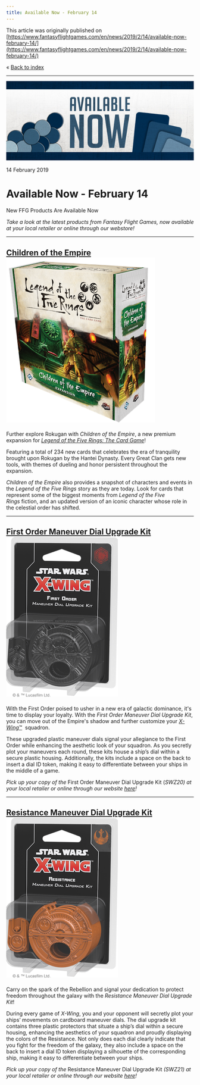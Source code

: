 ```yaml
---
title: Available Now - February 14
---
```


This article was originally published on [https://www.fantasyflightgames.com/en/news/2019/2/14/available-now-february-14/](https://www.fantasyflightgames.com/en/news/2019/2/14/available-now-february-14/)

&laquo; [Back to index](../index.md)

---

![](available-now_prev.jpg)

14 February 2019

Available Now - February 14
===========================

New FFG Products Are Available Now

_Take a look at the latest products from Fantasy Flight Games, now available at your local retailer or online through our webstore!_ 

* * *

[Children of the Empire](https://www.fantasyflightgames.com/en/products/legend-of-the-five-rings-the-card-game/products/children-empire/) ![](l5c16_box_right.png)
--------------------------------------------------------------------------------------------------------------------------------------------------------------------------------------------------------------------------------------------------------------------

Further explore Rokugan with _Children of the Empire_, a new premium expansion for _[Legend of the Five Rings: The Card Game](https://www.fantasyflightgames.com/en/products/legend-of-the-five-rings-the-card-game/)_!

Featuring a total of 234 new cards that celebrates the era of tranquility brought upon Rokugan by the Hantei Dynasty. Every Great Clan gets new tools, with themes of dueling and honor persistent throughout the expansion.

_Children of the Empire_ also provides a snapshot of characters and events in the _Legend of the Five Rings_ story as they are today. Look for cards that represent some of the biggest moments from _Legend of the Five Rings_ fiction, and an updated version of an iconic character whose role in the celestial order has shifted.

* * *

[First Order Maneuver Dial Upgrade Kit](https://www.fantasyflightgames.com/en/products/x-wing-second-edition/products/first-order-maneuver-dial-upgrade-kit/) ![](swz20_box_right.png)
----------------------------------------------------------------------------------------------------------------------------------------------------------------------------------------------------------------------------------------------------------------------------------------

With the First Order poised to usher in a new era of galactic dominance, it's time to display your loyalty. With the _First Order Maneuver Dial Upgrade Kit_, you can move out of the Empire's shadow and further customize your [_X-Wing_™](https://www.fantasyflightgames.com/en/products/x-wing-second-edition/)  squadron.

These upgraded plastic maneuver dials signal your allegiance to the First Order while enhancing the aesthetic look of your squadron. As you secretly plot your maneuvers each round, these kits house a ship’s dial within a secure plastic housing. Additionally, the kits include a space on the back to insert a dial ID token, making it easy to differentiate between your ships in the middle of a game. 

_Pick up your copy of the_ First Order Maneuver Dial Upgrade Kit (_SWZ20) at your local retailer or online through our website [here](https://shop.fantasyflightgames.com/preorders/create/SWZ20/)!_

* * *

[Resistance Maneuver Dial Upgrade Kit](https://www.fantasyflightgames.com/en/products/x-wing-second-edition/products/resistance-maneuver-dial-upgrade-kit/) ![](swz21_box_right.png)
--------------------------------------------------------------------------------------------------------------------------------------------------------------------------------------------------------------------------------------------------------------------------------------

Carry on the spark of the Rebellion and signal your dedication to protect freedom throughout the galaxy with the _Resistance Maneuver Dial Upgrade Kit_!

During every game of _X-Wing_, you and your opponent will secretly plot your ships’ movements on cardboard maneuver dials. The dial upgrade kit contains three plastic protectors that situate a ship’s dial within a secure housing, enhancing the aesthetics of your squadron and proudly displaying the colors of the Resistance. Not only does each dial clearly indicate that you fight for the freedom of the galaxy, they also include a space on the back to insert a dial ID token displaying a silhouette of the corresponding ship, making it easy to differentiate between your ships.

_Pick up your copy of the_ Resistance Maneuver Dial Upgrade Kit _(SWZ21) at your local retailer or online through our website [here](https://shop.fantasyflightgames.com/preorders/create/SWZ21/)!_

[](http://community.fantasyflightgames.com/index.php?/forum/222-x-wing/)